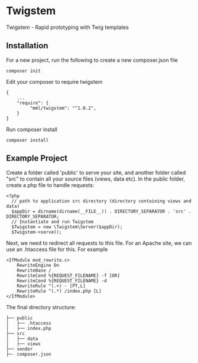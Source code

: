 # Twigstem
Twigstem - Rapid prototyping with Twig templates

## Installation

For a new project, run the following to create a new composer.json file

```
composer init
```

Edit your composer to require twigstem

```
{
    ...
    "require": {
    	 "mml/twigstem": "^1.0.2", 
    }
}
```

Run composer install 

```
composer install
```

## Example Project

Create a folder called 'public' to serve your site, and another folder called "src" 
to contain all your source files (views, data etc). In the public folder, create a 
php file to handle requests:

```
<?php
  // path to application src directory (directory containing views and data)
  $appDir = dirname(dirname(__FILE__)) . DIRECTORY_SEPARATOR . 'src' . DIRECTORY_SEPARATOR;
  // Instantiate and run Twigstem
  $Twigstem = new \Twigstem\Server($appDir);
  $Twigstem->serve();
```

Next, we need to redirect all requests to this file. For an Apache site, we can use
an .htaccess file for this. For example

```
<IfModule mod_rewrite.c>
    RewriteEngine On
    RewriteBase /
    RewriteCond %{REQUEST_FILENAME} -f [OR]
    RewriteCond %{REQUEST_FILENAME} -d
    RewriteRule ^(.+) - [PT,L]
    RewriteRule ^(.*) /index.php [L]
</IfModule>
```

The final directory structure:

``` 
├── public
│   ├── .htaccess
│   ├── index.php  
├── src
│   ├── data
│   ├── views
├── vendor
├─- composer.json
```